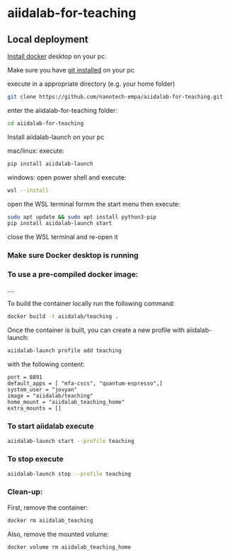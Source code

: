 # aiidalab-for-teaching
## Local deployment
[Install docker](https://docs.docker.com/get-docker/) desktop on your pc.

Make sure you have [git installed](https://git-scm.com/book/en/v2/Getting-Started-Installing-Git) on your pc

execute in a appropriate directory (e.g. your home folder)
```bash
git clone https://github.com/nanotech-empa/aiidalab-for-teaching.git
```
enter the aiidalab-for-teaching folder:
```bash
cd aiidalab-for-teaching
```

Install aiidalab-launch on your pc

mac/linux:
execute:
```bash
pip install aiidalab-launch
```

windows:
open power shell and execute:
```bash
wsl --install
```
open the WSL terminal formm the start menu then execute:

```bash
sudo apt update && sudo apt install python3-pip
pip install aiidalab-launch start
```
close the WSL terminal and re-open it



### Make sure Docker desktop is running

### To use a pre-compiled docker image:
....

To build the container locally run the following command:

```bash
docker build -t aiidalab/teaching .
```

Once the container is built, you can create a new profile with aiidalab-launch:
```bash
aiidalab-launch profile add teaching
```
with the following content:
```
port = 8891
default_apps = [ "mfa-cscs", "quantum-espresso",]
system_user = "jovyan"
image = "aiidalab/teaching"
home_mount = "aiidalab_teaching_home"
extra_mounts = []
```

### To start aiidalab execute
```bash
aiidalab-launch start --profile teaching
```
### To stop execute
```bash
aiidalab-launch stop --profile teaching
```

### Clean-up:
First, remove the container:
```bash
docker rm aiidalab_teaching
```
Also, remove the mounted volume:
```bash
docker volume rm aiidalab_teaching_home
```
